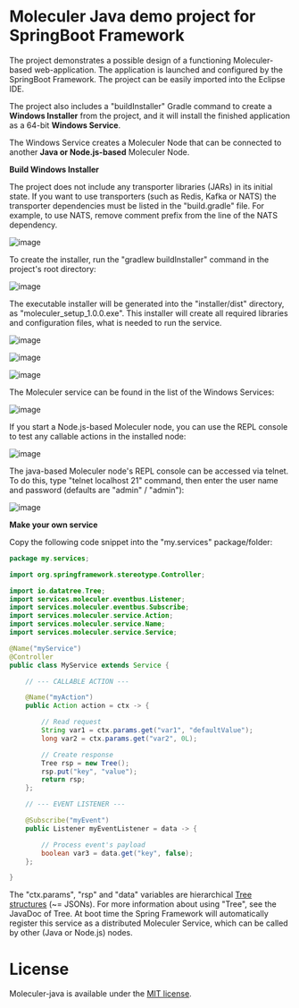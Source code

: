 # Moleculer Java demo project for SpringBoot Framework

The project demonstrates a possible design of a functioning Moleculer-based web-application. The application is launched and configured by the SpringBoot Framework. The project can be easily imported into the Eclipse IDE.

The project also includes a "buildInstaller" Gradle command to create a **Windows Installer** from the project, and it will install the finished application as a 64-bit **Windows Service**.

The Windows Service creates a Moleculer Node that can be connected to another **Java or Node.js-based** Moleculer Node.

**Build Windows Installer**

The project does not include any transporter libraries (JARs) in its initial state. If you want to use transporters (such as Redis, Kafka or NATS) the transporter dependencies must be listed in the "build.gradle" file. For example, to use NATS, remove comment prefix from the line of the NATS dependency.

![image](docs/dependency.png)

To create the installer, run the "gradlew buildInstaller" command in the project's root directory:

![image](docs/gradlew.png)

The executable installer will be generated into the "installer/dist" directory, as "moleculer_setup_1.0.0.exe". This installer will create all required libraries and configuration files, what is needed to run the service.

![image](docs/installer1.png)

![image](docs/installer2.png)

![image](docs/installer3.png)

The Moleculer service can be found in the list of the Windows Services:

![image](docs/service.png)

If you start a Node.js-based Moleculer node, you can use the REPL console to test any callable actions in the installed node:

![image](docs/getobject.png)

The java-based Moleculer node's REPL console can be accessed via telnet. To do this, type "telnet localhost 21" command, then enter the user name and password (defaults are "admin" / "admin"):

![image](docs/info.png)

**Make your own service**

Copy the following code snippet into the "my.services" package/folder:

```java
package my.services;

import org.springframework.stereotype.Controller;

import io.datatree.Tree;
import services.moleculer.eventbus.Listener;
import services.moleculer.eventbus.Subscribe;
import services.moleculer.service.Action;
import services.moleculer.service.Name;
import services.moleculer.service.Service;

@Name("myService")
@Controller
public class MyService extends Service {

	// --- CALLABLE ACTION ---

	@Name("myAction")
	public Action action = ctx -> {

		// Read request
		String var1 = ctx.params.get("var1", "defaultValue");
		long var2 = ctx.params.get("var2", 0L);

		// Create response
		Tree rsp = new Tree();
		rsp.put("key", "value");
		return rsp;
	};

	// --- EVENT LISTENER ---

	@Subscribe("myEvent")
	public Listener myEventListener = data -> {

		// Process event's payload
		boolean var3 = data.get("key", false);
	};

}
```

The "ctx.params", "rsp" and "data" variables are hierarchical [Tree structures](https://berkesa.github.io/datatree/) (~= JSONs). For more information about using "Tree", see the JavaDoc of Tree. At boot time the Spring Framework will automatically register this service as a distributed Moleculer Service, which can be called by other (Java or Node.js) nodes.

# License
Moleculer-java is available under the [MIT license](https://tldrlegal.com/license/mit-license).
